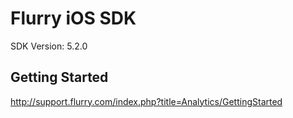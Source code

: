 Flurry iOS SDK
==================================
SDK Version: 5.2.0

Getting Started
----------------------------------
http://support.flurry.com/index.php?title=Analytics/GettingStarted